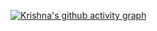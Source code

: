 [![Krishna's github activity graph](https://github-readme-activity-graph.cyclic.app/graph?username=Krishna-kant-Dubey&bg_color=ffcfe9&color=9e4c98&line=9e4c98&point=403d3d&area=true&hide_border=true)](https://github.com/ashutosh00710/github-readme-activity-graph)
